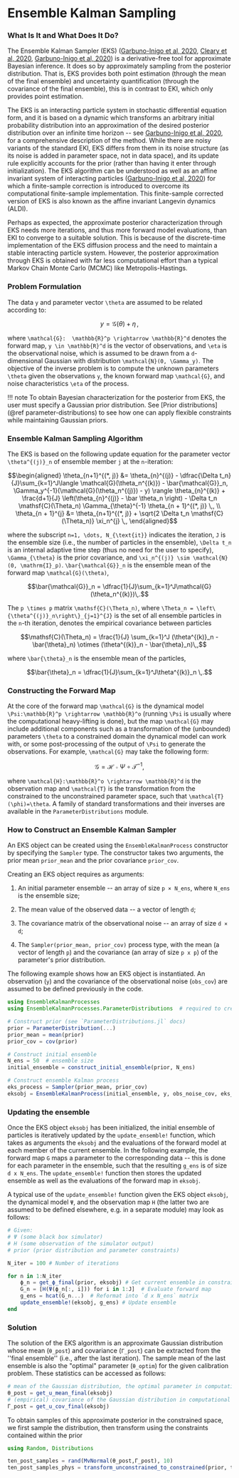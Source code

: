 # Ensemble Kalman Sampling

### What Is It and What Does It Do?
The Ensemble Kalman Sampler (EKS) ([Garbuno-Inigo et al, 2020](https://doi.org/10.1137/19M1251655), [Cleary et al, 2020](https://doi.org/10.1016/j.jcp.2020.109716), [Garbuno-Inigo et al, 2020](https://doi.org/10.1137/19M1304891)) is a derivative-free tool for approximate Bayesian inference. It does so by approximately sampling from the posterior distribution. That is, EKS provides both point estimation (through the mean of the final ensemble) and uncertainty quantification (through the covariance of the final ensemble), this is in contrast to EKI, which only provides point estimation.

The EKS is an interacting particle system in stochastic differential equation form, and it is based on a dynamic which transforms an arbitrary initial probability distribution into an approximation of the desired posterior distribution over an infinite time horizon -- see [Garbuno-Inigo et al, 2020](https://doi.org/10.1137/19M1251655), for a comprehensive description of the method. While there are noisy variants of the standard EKI, EKS differs from them in its noise structure (as its noise is added in parameter space, not in  data space), and its update rule explicitly accounts for the prior (rather than having it enter through initialization). The EKS algorithm can be understood as well as an affine invariant system of interacting particles ([Garbuno-Inigo et al, 2020](https://doi.org/10.1137/19M1304891)) for which a finite-sample correction is introduced to overcome its computational finite-sample implementation. This finite-sample corrected version of EKS is also known as the affine invariant Langevin dynamics (ALDI).


Perhaps as expected, the approximate posterior characterization through EKS needs more iterations, and thus more forward model evaluations, than EKI to converge to a suitable solution. This is because of the discrete-time implementation of the EKS diffusion process and the need to maintain a stable interacting particle system. However, the posterior approximation through EKS is obtained with far less computational effort than a typical Markov Chain Monte Carlo (MCMC) like Metropolis-Hastings.

### Problem Formulation

The data ``y`` and parameter vector ``\theta`` are assumed to be related according to:
```math
    y = \mathcal{G}(\theta) + \eta \,,
```
where ``\mathcal{G}:  \mathbb{R}^p \rightarrow \mathbb{R}^d`` denotes the forward map, ``y \in \mathbb{R}^d`` is the vector of observations, and ``\eta`` is the observational noise, which is assumed to be drawn from a ``d``-dimensional Gaussian with distribution ``\mathcal{N}(0, \Gamma_y)``. The objective of the inverse problem is to compute the unknown parameters ``\theta`` given the observations ``y``, the known forward map ``\mathcal{G}``, and noise characteristics ``\eta`` of the process.

!!! note
    To obtain Bayesian characterization for the posterior from EKS, the user must specify a Gaussian prior distribution. See [Prior distributions](@ref parameter-distributions) to see how one can apply flexible constraints while maintaining Gaussian priors. 


### Ensemble Kalman Sampling Algorithm


The EKS is based on the following update equation for the parameter vector ``\theta^{(j)}_n`` of ensemble member ``j`` at the ``n``-iteration:

```math
\begin{aligned}
\theta_{n+1}^{(*, j)} &= \theta_{n}^{(j)} - \dfrac{\Delta t_n}{J}\sum_{k=1}^J\langle \mathcal{G}(\theta_n^{(k)}) - \bar{\mathcal{G}}_n, \Gamma_y^{-1}(\mathcal{G}(\theta_n^{(j)}) - y) \rangle \theta_{n}^{(k)} + \frac{d+1}{J} \left(\theta_{n}^{(j)} - \bar \theta_n \right) - \Delta t_n \mathsf{C}(\Theta_n) \Gamma_{\theta}^{-1} \theta_{n + 1}^{(*, j)} \,, \\
\theta_{n + 1}^{j} &= \theta_{n+1}^{(*, j)} + \sqrt{2 \Delta t_n \mathsf{C}(\Theta_n)} \xi_n^{j} \,,
\end{aligned}
```

where the subscript ``n=1, \dots, N_{\text{it}}`` indicates the iteration, ``J`` is the ensemble size (i.e., the number of particles in the ensemble), ``\Delta t_n`` is an internal adaptive time step (thus no need for the user to specify), ``\Gamma_{\theta}`` is the prior covariance, and ``\xi_n^{(j)} \sim \mathcal{N}(0, \mathrm{I}_p)``. ``\bar{\mathcal{G}}_n`` is the ensemble mean of the forward map ``\mathcal{G}(\theta)``,

```math
\bar{\mathcal{G}}_n = \dfrac{1}{J}\sum_{k=1}^J\mathcal{G}(\theta_n^{(k)})\,.
```

The ``p \times p`` matrix ``\mathsf{C}(\Theta_n)``, where ``\Theta_n = \left\{\theta^{(j)}_n\right\}_{j=1}^{J}`` is the set of all ensemble particles in the ``n``-th iteration, denotes the empirical covariance between particles

```math
\mathsf{C}(\Theta_n) = \frac{1}{J} \sum_{k=1}^J (\theta^{(k)}_n - \bar{\theta}_n) \otimes (\theta^{(k)}_n - \bar{\theta}_n)\,,
```
where ``\bar{\theta}_n`` is the ensemble mean of the particles,

```math
\bar{\theta}_n = \dfrac{1}{J}\sum_{k=1}^J\theta^{(k)}_n \,.
```

### Constructing the Forward Map

At the core of the forward map ``\mathcal{G}`` is the dynamical model ``\Psi:\mathbb{R}^p \rightarrow \mathbb{R}^o`` (running ``\Psi`` is usually where the computational heavy-lifting is done), but the map ``\mathcal{G}`` may include additional components such as a transformation of the (unbounded) parameters ``\theta`` to a constrained domain the dynamical model can work with, or some post-processing of the output of ``\Psi`` to generate the observations. For example, ``\mathcal{G}`` may take the following form:

```math
\mathcal{G} = \mathcal{H} \circ \Psi \circ \mathcal{T}^{-1},
```
where ``\mathcal{H}:\mathbb{R}^o \rightarrow \mathbb{R}^d`` is the observation map and ``\mathcal{T}`` is the transformation from the constrained to the unconstrained parameter space, such that ``\mathcal{T}(\phi)=\theta``. A family of standard transformations and their inverses are available in the `ParameterDistributions` module.


### How to Construct an Ensemble Kalman Sampler

An EKS object can be created using the `EnsembleKalmanProcess` constructor by specifying the `Sampler` type. The constructor takes two arguments, the prior mean `prior_mean` and the prior covariance `prior_cov`.

Creating an EKS object requires as arguments:

 1. An initial parameter ensemble -- an array of size `p × N_ens`, where `N_ens` is the  ensemble size;

 2. The mean value of the observed data -- a vector of length `d`;

 3. The covariance matrix of the observational noise -- an array of size `d × d`;

 4. The `Sampler(prior_mean, prior_cov)` process type, with the mean (a vector of length `p`) and the covariance (an array of size `p x p`) of the parameter's prior distribution.

The following example shows how an EKS object is instantiated. An observation (`y`) and the covariance of the observational noise (`obs_cov`) are assumed to be defined previously in the code.

```julia
using EnsembleKalmanProcesses
using EnsembleKalmanProcesses.ParameterDistributions  # required to create the prior

# Construct prior (see `ParameterDistributions.jl` docs)
prior = ParameterDistribution(...)
prior_mean = mean(prior)
prior_cov = cov(prior)

# Construct initial ensemble
N_ens = 50  # ensemble size
initial_ensemble = construct_initial_ensemble(prior, N_ens)

# Construct ensemble Kalman process
eks_process = Sampler(prior_mean, prior_cov)
eksobj = EnsembleKalmanProcess(initial_ensemble, y, obs_noise_cov, eks_process)
```


### Updating the ensemble

Once the EKS object `eksobj` has been initialized, the initial ensemble of particles is iteratively updated by the `update_ensemble!` function, which takes as arguments the `eksobj` and the evaluations of the forward model at each member of the current ensemble. In the following example, the forward map `G` maps a parameter to the corresponding data -- this is done for each parameter in the ensemble, such that the resulting `g_ens` is of size `d x N_ens`. The `update_ensemble!` function then stores the updated ensemble as well as the evaluations of the forward map in `eksobj`.

A typical use of the `update_ensemble!` function given the EKS object `eksobj`, the dynamical model `Ψ`, and the observation map `H` (the latter two are assumed to be defined elsewhere, e.g. in a separate module)  may look as follows:


```julia
# Given:
# Ψ (some black box simulator)
# H (some observation of the simulator output)
# prior (prior distribution and parameter constraints)

N_iter = 100 # Number of iterations

for n in 1:N_iter
    ϕ_n = get_ϕ_final(prior, eksobj) # Get current ensemble in constrained "ϕ"-space
    G_n = [H(Ψ(ϕ_n[:, i])) for i in 1:J]  # Evaluate forward map
    g_ens = hcat(G_n...)  # Reformat into `d x N_ens` matrix
    update_ensemble!(eksobj, g_ens) # Update ensemble
end
```

### Solution

The solution of the EKS algorithm is an approximate Gaussian distribution whose mean (`θ_post`) and covariance (`Γ_post`) can be extracted from the ''final ensemble'' (i.e., after the last iteration). The sample mean of the last ensemble is also the "optimal" parameter (`θ_optim`) for the given calibration problem. These statistics can be accessed as follows:


```julia
# mean of the Gaussian distribution, the optimal parameter in computational θ-space
θ_post = get_u_mean_final(eksobj)
# (empirical) covariance of the Gaussian distribution in computational θ-space
Γ_post = get_u_cov_final(eksobj)
```
To obtain samples of this approximate posterior in the constrained space, we first sample the distribution, then transform using the constraints contained within the prior 
```julia
using Random, Distributions

ten_post_samples = rand(MvNormal(θ_post,Γ_post), 10)
ten_post_samples_phys = transform_unconstrained_to_constrained(prior, ten_post_samples) # the optimal physical parameter value
```
